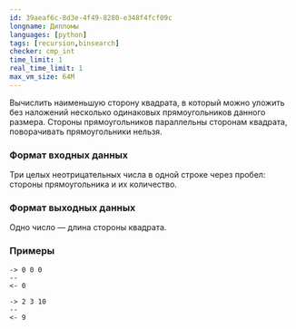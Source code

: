 ```yaml
---
id: 39aeaf6c-8d3e-4f49-8280-e348f4fcf09c
longname: Дипломы
languages: [python]
tags: [recursion,binsearch]
checker: cmp_int
time_limit: 1
real_time_limit: 1
max_vm_size: 64M
---
```



Вычислить наименьшую сторону квадрата, в который можно уложить без наложений несколько одинаковых прямоугольников данного размера. Стороны прямоугольников параллельны сторонам квадрата, поворачивать прямоугольники нельзя.

### Формат входных данных

Три целых неотрицательных числа в одной строке через пробел: стороны прямоугольника и их количество.

### Формат выходных данных

Одно число — длина стороны квадрата.

### Примеры

```
-> 0 0 0
--
<- 0
```

```
-> 2 3 10
--
<- 9
```
